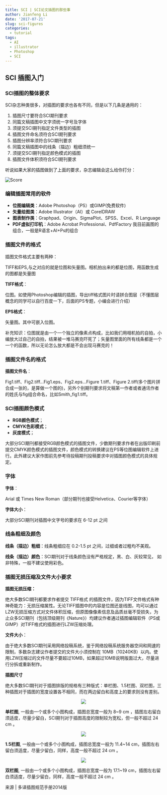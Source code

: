 ```yaml
---
title: SCI | SCI论文插图的那些事
author: Jianfeng Li
date: '2017-07-21'
slug: sci-figures
categories:
  - tutorial
tags:
  - AI
  - illustrator
  - Photoshop
  - SCI
---
```



## SCI 插图入门

### SCI插图的整体要求


SCI杂志种类很多，对插图的要求也各有不同，但是以下几条是通用的：

1. 插图尺寸要符合SCI期刊要求
2. 同篇文稿插图中文字须统一字号及字体
3. 须提交SCI期刊指定文件类型的插图
4. 插图文件命名须符合SCI期刊要求
5. 插图分辨率须符合SCI期刊要求
6. 同篇文稿插图中的线条（描边）粗细须统一
7. 须提交SCI期刊指定颜色模式的插图
8. 插图文件体积须符合SCI期刊要求

听说如果大家的插图做到了上面的要求，杂志编辑会这么给你打分：

![Score](https://github.com/Miachol/Writing-material/raw/master/blog/images/2017-07-21-sci-figures/1.png)

### 编辑插图常用的软件

- **位图编辑类**：Adobe Photoshop（PS）或GIMP(免费软件)
- **矢量绘图类**：Adobe Illustrator（AI）或 CorelDRAW
- **图表制作类**：Graphpad、Origin、SigmaPlot、SPSS、Excel、R Language
- **PDF虚拟打印机**：Adobe Acrobat Professional、PdfFactory
我目前画图的组合，一般是R语言+AI+Ps的组合

### 插图文件的格式


插图文件格式主要有两种：

TIFF和EPS,与之对应的就是位图和矢量图。相机拍出来的都是位图，用函数生成的图都是矢量图

**TIFF格式**：

位图。如使用Photoshop编辑的插图，导出tiff格式图片时请拼合图层（不懂图层概念的同学可以自行百度一下，后面的PS专题，小编会进行介绍）

**EPS格式**：

矢量图。其中可嵌入位图。


补充知识：位图就是由一个一个独立的像素点构成，比如我们用相机拍的自拍，小编放大过自己的自拍，结果被一堆马赛克吓死了；矢量图里面的所有线条都是一个一个的函数，所以无论怎么放大都是不会出现马赛克的！

### 插图文件名的格式

**插图文件名**：

Fig1.tiff、Fig2.tiff...Fig1.eps、Fig2.eps...Figure 1.tiff、Figure 2.tiff(多个图片拼合成一张的，是算做一个图的)，另外个别期刊要求将文稿第一作者或者通讯作者的姓氏与fig组合命名，比如Smith_fig1.tiff。

### SCI插图颜色模式

- **RGB颜色模式**；
- **CMYK色彩模式**；
- **灰度模式**；

大部分SCI期刊都接受RGB颜色模式的插图文件，少数期刊要求作者在出版印刷前提交CMYK颜色模式的插图文件，颜色模式的转换建议在PS等位图编辑软件上进行。此外建议大家作图前先参考待投稿期刊投稿要求中对插图颜色模式的具体规定。

### 字体

**字体**：

Arial 或 Times New Roman（部分期刊也接受Helvetica、Courier等字体）

**字体大小**：

大部分SCI期刊对插图中文字号的要求在 6-12 pt 之间

### 线条粗细及颜色

**线条（描边）粗细**：线条粗细应在 0.2-1.5 pt 之间，过细或者过粗均不美观。

**线条（描边）颜色**：SCI期刊对于线条颜色没有严格规定，黑、白、灰较常见， 如非特殊，一般不建议使用彩色。

### 插图无损压缩及文件大小要求

**插图无损压缩：**

绝大多数SCI期刊都要求作者提交 TIFF格式 的插图文件，因为TIFF文件格式有种神奇能力：无损压缩属性。无论TIFF插图中的内容是位图还是线图，均可以通过LZW无损压缩方式对文件体积压缩，但原图像像素信息及品质丝毫不受损失，为止众多SCI期刊（包括顶级期刊《Nature》）均建议作者通过插图编辑软件（PS或GIMP）对TIFF格式的插图进行LZW压缩处理。

**文件大小**：

由于绝大多数SCI期刊采用网络投稿系统，鉴于网络投稿系统服务器空间和网速的限制，多数杂志建议作者提交的文件大小须控制在 10MB（10240KB）以内。使用LZW压缩过的文件尽量不要超过10MB，如果超过10MB说明版面过大，尽量进行分拆或重新制作。

**插图尺寸**

绝大多数SCI期刊对于插图排版的规格有三种版式：单栏图、1.5栏图、双栏图，三种插图对于插图的宽度设置各不相同，而在两边留白和高度上的要求则没有差别。

<div align=center>
<img src= https://github.com/Miachol/Writing-material/raw/master/blog/images/2017-07-21-sci-figures/2.png>
</div>

**单栏图**, 一般由一个或多个小图构成，插图总宽度一般为 8~9 cm ，插图左右留白须适度，尽量少留白，SCI期刊对于插图高度的限制较为宽松，但一般不超过 24 cm 。

<div align=center>
<img src= https://github.com/Miachol/Writing-material/raw/master/blog/images/2017-07-21-sci-figures/3.png>
</div>

**1.5栏图**, 一般由一个或多个小图构成，插图总宽度一般为 11.4~14 cm，插图左右留白须适度，尽量少留白，同样，高度一般不超过 24 cm 。

<div align=center>
<img src= https://github.com/Miachol/Writing-material/raw/master/blog/images/2017-07-21-sci-figures/4.png>
</div>

**双栏图**, 一般由一个或多个小图构成，插图总宽度一般为 17.1~19 cm，插图左右留白须适度，尽量少留白，同样，高度一般不超过 24 cm 。

来源 | 多译插图规范手册2014版
